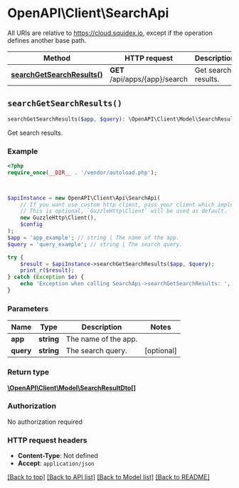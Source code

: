 # OpenAPI\Client\SearchApi

All URIs are relative to https://cloud.squidex.io, except if the operation defines another base path.

| Method | HTTP request | Description |
| ------------- | ------------- | ------------- |
| [**searchGetSearchResults()**](SearchApi.md#searchGetSearchResults) | **GET** /api/apps/{app}/search | Get search results. |


## `searchGetSearchResults()`

```php
searchGetSearchResults($app, $query): \OpenAPI\Client\Model\SearchResultDto[]
```

Get search results.

### Example

```php
<?php
require_once(__DIR__ . '/vendor/autoload.php');



$apiInstance = new OpenAPI\Client\Api\SearchApi(
    // If you want use custom http client, pass your client which implements `GuzzleHttp\ClientInterface`.
    // This is optional, `GuzzleHttp\Client` will be used as default.
    new GuzzleHttp\Client(),
    $config
);
$app = 'app_example'; // string | The name of the app.
$query = 'query_example'; // string | The search query.

try {
    $result = $apiInstance->searchGetSearchResults($app, $query);
    print_r($result);
} catch (Exception $e) {
    echo 'Exception when calling SearchApi->searchGetSearchResults: ', $e->getMessage(), PHP_EOL;
}
```

### Parameters

| Name | Type | Description  | Notes |
| ------------- | ------------- | ------------- | ------------- |
| **app** | **string**| The name of the app. | |
| **query** | **string**| The search query. | [optional] |

### Return type

[**\OpenAPI\Client\Model\SearchResultDto[]**](../Model/SearchResultDto.md)

### Authorization

No authorization required

### HTTP request headers

- **Content-Type**: Not defined
- **Accept**: `application/json`

[[Back to top]](#) [[Back to API list]](../../README.md#endpoints)
[[Back to Model list]](../../README.md#models)
[[Back to README]](../../README.md)

